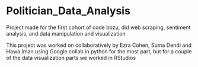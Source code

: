 # Politician_Data_Analysis
Project made for the first cohort of code bozu, did web scraping, sentiment analysis, and data manipulation and visualization 

This project was worked on collaboratively by Ezra Cohen, Suma Dendi and Hawa Iman using Google collab in python for the most part, but for a couple of the data visualization parts we worked in RStudios
